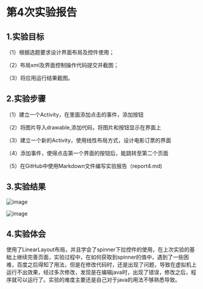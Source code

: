 # 第4次实验报告

## 1.实验目标

（1）根据选题要求设计界面布局及控件使用；

（2）布局xml及界面控制操作代码提交并截图；

（3）将应用运行结果截图。

## 2.实验步骤

（1）建立一个Activity，在里面添加点击的事件，添加按钮

（2）将图片导入drawable,添加代码，将图片和按钮显示在界面上

（3）建立一个新的Activity，使用线性布局方式，设计电影订票的界面

（4）添加事件，使得点击第一个界面的按钮后，能跳转至第二个页面
 
（5）在GitHub中使用Markdown文件编写实验报告（report4.md)

## 3.实验结果
![image](https://github.com/BlueDuper/android-labs-2018/blob/master/com1614080901207/four_1.png)

![image](https://github.com/BlueDuper/android-labs-2018/blob/master/com1614080901207/four_2.png)

## 4.实验体会
使用了LinearLayout布局，并且学会了spinner下拉控件的使用，在上次实验的基础上继续完善页面，实验过程中，在如何获取到spinner的值中，遇到了一些困难，百度之后得知了用法，但是在修改代码时，还是出现了问题，导致在虚拟机上运行不出效果，经过多次修改，发现是在编辑java时，出现了错误，修改之后，程序就可以运行了。实验的难度主要还是自己对于java的用法不够熟悉导致。
